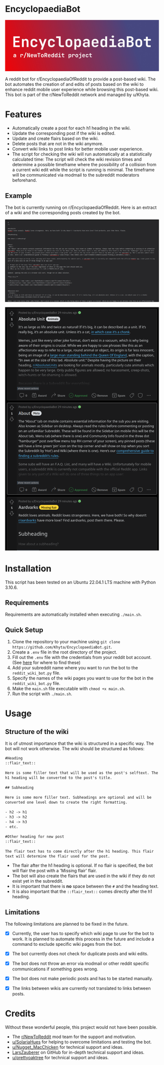 # EncyclopaediaBot

![EncyclopaediaBot a r/NewToReddit project](header.jpg)

A reddit bot for r/EncyclopaediaOfReddit to provide a post-based wiki. The bot
automates the creation of and edits of posts based on the wiki to enhance reddit
mobile user experience while browsing this post-based wiki. This bot is part of
the r/NewToReddit network and managed by u/Khyta.

# Features

- Automatically create a post for each h1 heading in the wiki.
- Update the corresponding post if the wiki is edited.
- Update and create flairs based on the wiki.
- Delete posts that are not in the wiki anymore.
- Convert wiki links to post links for better mobile user experience.
- The script for checking the wiki will run automatically at a statistically
  calculated time: The script will check the wiki revision times and determine a
  possible timeframe where the possibility of a collision from a current wiki
  edit while the script is running is minimal. The timeframe will be
  communicated via modmail to the subreddit moderators beforehand.

## Example

The bot is currently running on r/EncyclopaediaOfReddit. Here is an extract of a
wiki and the corresponding posts created by the bot.

![A wiki page](wiki_example.png)

![Posts created by the bot](posts_example.png)

# Installation

This script has been tested on an Ubuntu 22.04.1 LTS machine with Python 3.10.6.

## Requirements

Requirements are automatically installed when executing `./main.sh`.

## Quick Setup

1. Clone the repository to your machine using `git clone https://github.com/Khyta/EncyclopaediaBot.git`.
2. Create a `.env` file in the root directory of the project.
3. Fill out the `.env` file with the credentials from your reddit bot account.
   (See [here](https://www.reddit.com/prefs/apps) for where to find these)
4. Add your subreddit name where you want to run the bot to the `reddit_wiki_bot.py` file.
5. Specify the names of the wiki pages you want to use for the bot in the
   `reddit_wiki_bot.py` file.
6. Make the `main.sh` file executable with `chmod +x main.sh`.
7. Run the script with `./main.sh`.

# Usage

## Structure of the wiki

It is of utmost importance that the wiki is structured in a specific way. The
bot will not work otherwise. The wiki should be structured as follows:

```
#Heading
::flair_text::

Here is some filler text that will be used as the post's selftext. The h1 heading will be converted to the post's title.

## Subheading

Here is some more filler text. Subheadings are optional and will be converted one level down to create the right formatting.

- h2 -> h1
- h3 -> h2
- h4 -> h3
- etc.

#Other heading for new post
::flair_text::

The flair text has to come directly after the h1 heading. This flair text will determine the flair used for the post.
```

- The flair after the h1 heading is optional. If no flair is specified, the bot
will flair the post with a 'Missing flair' flair. 
- The bot will also create the flairs that are used in the wiki if they do not
exist yet in the subreddit.
- It is important that there is **no** space between the `#` and the heading text.
- It is also important that the `::flair_text::` comes directly after the h1
  heading.

## Limitations

The following limitations are planned to be fixed in the future.

- [x] Currently, the user has to specify which wiki page to use for the bot to work.
It is planned to automate this process in the future and include a command to
exclude specific wiki pages from the bot. 
- [x] The bot currently does not check for duplicate posts and wiki edits.
- [x] The bot does not throw an error via modmail or other reddit specific
  communications if something goes wrong.
- [x] The bot does not make periodic posts and has to be started manually.
- [x] The links between wikis are currently not translated to links between
  posts.
  

# Credits

Without these wonderful people, this project would not have been possible.

- The [r/NewToReddit](https://www.reddit.com/r/NewToReddit/) mod team for the support and motivation.
- [u/SolariaHues](https://www.reddit.com/user/SolariaHues) for helping to overcome limitations and testing the
  bot.
- [u/Nugget_MacChicken](https://www.reddit.com/user/Nugget_MacChicken) for technical support and ideas.
- [LarsZauberer](https://github.com/LarsZauberer) on GitHub for in-depth technical support and ideas.
- [u/prettyoaktree](https://www.reddit.com/user/prettyoaktree) for technical support and ideas.
